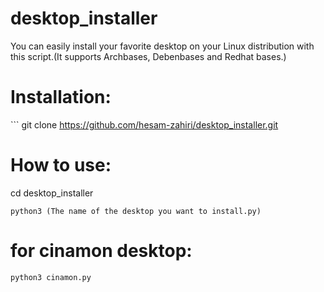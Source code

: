 # desktop_installer
You can easily install your favorite desktop on your Linux distribution with this script.(It supports Archbases, Debenbases and Redhat bases.)
# Installation:

‍‍‍```
git clone https://github.com/hesam-zahiri/desktop_installer.git

# How to use:

cd desktop_installer
```
python3 (The name of the desktop you want to install.py)
```
# for cinamon desktop:
```
python3 cinamon.py
```
